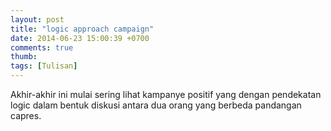 ```yaml
---
layout: post
title: "logic approach campaign"
date: 2014-06-23 15:00:39 +0700
comments: true
thumb:
tags: [Tulisan]
---
```

Akhir-akhir ini mulai sering lihat kampanye positif yang dengan pendekatan logic dalam bentuk diskusi antara dua orang yang berbeda pandangan capres.
